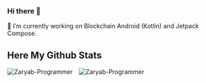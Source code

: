 ### Hi there 👋



🔭 I’m currently working on Blockchain Android (Kotlin) and Jetpack Compose.

## Here My Github Stats

<span> <img src="https://github-readme-stats.vercel.app/api?username=Zaryab-Programmer&show_icons=true" alt="Zaryab-Programmer" /> </span>
<span style="margin-left:10px;"><img src="https://github-readme-stats.vercel.app/api/top-langs/?username=Zaryab-Programmer&layout=compact" alt="Zaryab-Programmer" /></span>


